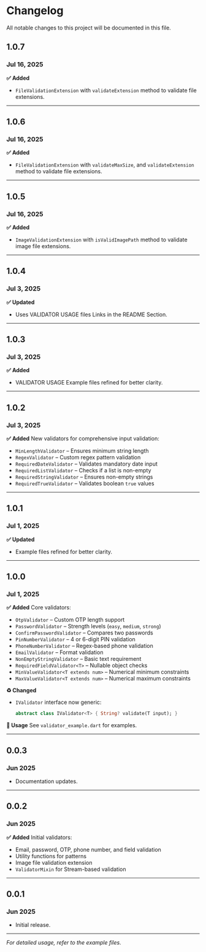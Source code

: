 # Changelog

All notable changes to this project will be documented in this file.


## 1.0.7

### Jul 16, 2025

**✅ Added**

* `FileValidationExtension` with `validateExtension` method to validate file extensions.

---


## 1.0.6

### Jul 16, 2025

**✅ Added**

* `FileValidationExtension` with `validateMaxSize`, and `validateExtension` method to validate file extensions.

---


## 1.0.5

### Jul 16, 2025

**✅ Added**

* `ImageValidationExtension` with `isValidImagePath` method to validate image file extensions.

---

## 1.0.4

### Jul 3, 2025

**✅ Updated**

* Uses VALIDATOR USAGE files Links in the README Section.

---

## 1.0.3

### Jul 3, 2025

**✅ Added**

* VALIDATOR USAGE Example files refined for better clarity.

---

## 1.0.2

### Jul 3, 2025

**✅ Added**
New validators for comprehensive input validation:

* `MinLengthValidator` – Ensures minimum string length
* `RegexValidator` – Custom regex pattern validation
* `RequiredDateValidator` – Validates mandatory date input
* `RequiredListValidator` – Checks if a list is non-empty
* `RequiredStringValidator` – Ensures non-empty strings
* `RequiredTrueValidator` – Validates boolean `true` values

---

## 1.0.1

### Jul 1, 2025

**✅ Updated**

* Example files refined for better clarity.

---

## 1.0.0

### Jul 1, 2025

**✅ Added**
Core validators:

* `OtpValidator` – Custom OTP length support
* `PasswordValidator` – Strength levels (`easy`, `medium`, `strong`)
* `ConfirmPasswordValidator` – Compares two passwords
* `PinNumberValidator` – 4 or 6-digit PIN validation
* `PhoneNumberValidator` – Regex-based phone validation
* `EmailValidator` – Format validation
* `NonEmptyStringValidator` – Basic text requirement
* `RequiredFieldValidator<T>` – Nullable object checks
* `MinValueValidator<T extends num>` – Numerical minimum constraints
* `MaxValueValidator<T extends num>` – Numerical maximum constraints

**♻️ Changed**

* `IValidator` interface now generic:

  ```dart
  abstract class IValidator<T> { String? validate(T input); }
  ```

**🧪 Usage**
See `validator_example.dart` for examples.

---

## 0.0.3

### Jun 2025

* Documentation updates.

---

## 0.0.2

### Jun 2025

**✅ Added**
Initial validators:

* Email, password, OTP, phone number, and field validation
* Utility functions for patterns
* Image file validation extension
* `ValidatorMixin` for Stream-based validation

---

## 0.0.1

### Jun 2025

* Initial release.

---

*For detailed usage, refer to the example files.*
